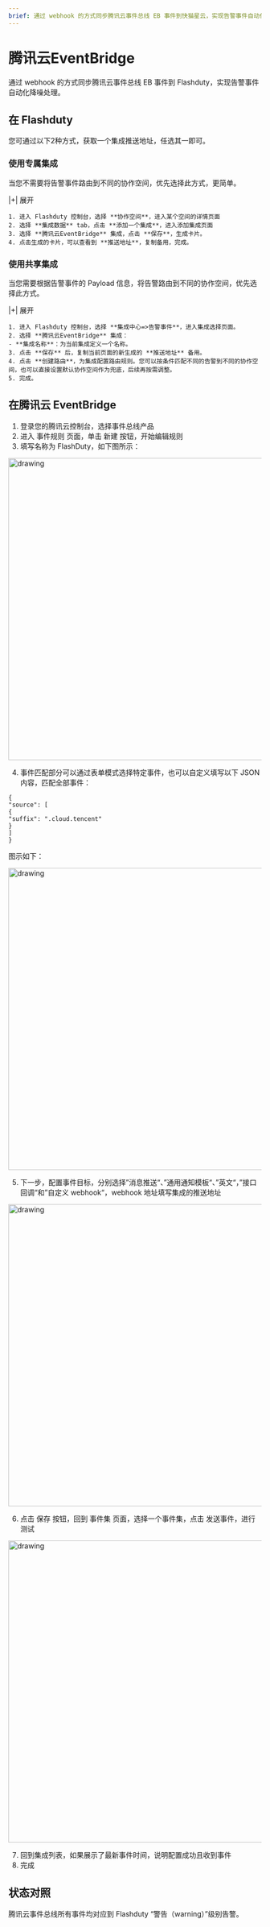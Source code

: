 ```yaml
---
brief: 通过 webhook 的方式同步腾讯云事件总线 EB 事件到快猫星云，实现告警事件自动化降噪处理
---
```


# 腾讯云EventBridge

通过 webhook 的方式同步腾讯云事件总线 EB 事件到 Flashduty，实现告警事件自动化降噪处理。

## 在 Flashduty
您可通过以下2种方式，获取一个集成推送地址，任选其一即可。

### 使用专属集成

当您不需要将告警事件路由到不同的协作空间，优先选择此方式，更简单。

|+| 展开

    1. 进入 Flashduty 控制台，选择 **协作空间**，进入某个空间的详情页面
    2. 选择 **集成数据** tab，点击 **添加一个集成**，进入添加集成页面
    3. 选择 **腾讯云EventBridge** 集成，点击 **保存**，生成卡片。
    4. 点击生成的卡片，可以查看到 **推送地址**，复制备用，完成。

### 使用共享集成

当您需要根据告警事件的 Payload 信息，将告警路由到不同的协作空间，优先选择此方式。

|+| 展开

    1. 进入 Flashduty 控制台，选择 **集成中心=>告警事件**，进入集成选择页面。
    2. 选择 **腾讯云EventBridge** 集成：
    - **集成名称**：为当前集成定义一个名称。
    3. 点击 **保存** 后，复制当前页面的新生成的 **推送地址** 备用。
    4. 点击 **创建路由**，为集成配置路由规则。您可以按条件匹配不同的告警到不同的协作空间，也可以直接设置默认协作空间作为兜底，后续再按需调整。
    5. 完成。

## 在腾讯云 EventBridge

1. 登录您的腾讯云控制台，选择事件总线产品
2. 进入 事件规则 页面，单击 新建 按钮，开始编辑规则
3. 填写名称为 FlashDuty，如下图所示：

<img alt="drawing" width="600" src="https://fcimg.i18n.site/zh/flashduty/mixin/alert_integration/tencent_event_bridge/1.avif" />

4. 事件匹配部分可以通过表单模式选择特定事件，也可以自定义填写以下 JSON 内容，匹配全部事件：

```
{
"source": [
{
"suffix": ".cloud.tencent"
}
]
}
```

图示如下：

<img alt="drawing" width="600" src="https://fcimg.i18n.site/zh/flashduty/mixin/alert_integration/tencent_event_bridge/2.avif" />

5. 下一步，配置事件目标，分别选择”消息推送“、”通用通知模板“、”英文“，”接口回调“和”自定义 webhook“，webhook 地址填写集成的推送地址

<img alt="drawing" width="600" src="https://fcimg.i18n.site/zh/flashduty/mixin/alert_integration/tencent_event_bridge/3.avif" />

6. 点击 保存 按钮，回到 事件集 页面，选择一个事件集，点击 发送事件，进行测试

<img alt="drawing" width="600" src="https://fcimg.i18n.site/zh/flashduty/mixin/alert_integration/tencent_event_bridge/4.avif" />

7. 回到集成列表，如果展示了最新事件时间，说明配置成功且收到事件
8. 完成

## 状态对照

腾讯云事件总线所有事件均对应到 Flashduty “警告（warning）”级别告警。